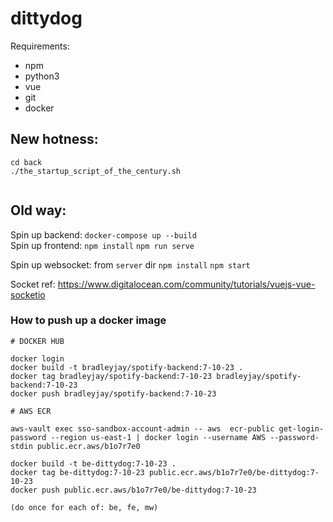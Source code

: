 # dittydog

Requirements:
- npm
- python3
- vue
- git
- docker


## New hotness:

```
cd back
./the_startup_script_of_the_century.sh


```

## Old way:
Spin up backend: `docker-compose up --build`  
Spin up frontend:
`npm install`
`npm run serve`

Spin up websocket: from `server` dir
`npm install`
`npm start`


Socket ref: https://www.digitalocean.com/community/tutorials/vuejs-vue-socketio

### How to push up a docker image

```
# DOCKER HUB

docker login
docker build -t bradleyjay/spotify-backend:7-10-23 .
docker tag bradleyjay/spotify-backend:7-10-23 bradleyjay/spotify-backend:7-10-23
docker push bradleyjay/spotify-backend:7-10-23

# AWS ECR

aws-vault exec sso-sandbox-account-admin -- aws  ecr-public get-login-password --region us-east-1 | docker login --username AWS --password-stdin public.ecr.aws/b1o7r7e0

docker build -t be-dittydog:7-10-23 .
docker tag be-dittydog:7-10-23 public.ecr.aws/b1o7r7e0/be-dittydog:7-10-23
docker push public.ecr.aws/b1o7r7e0/be-dittydog:7-10-23

(do once for each of: be, fe, mw)

```
